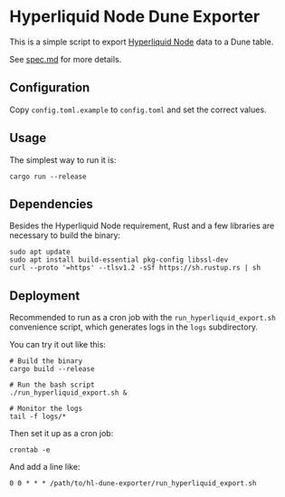 # Hyperliquid Node Dune Exporter

This is a simple script to export [Hyperliquid Node](https://github.com/hyperliquid-dex/node/) data to a Dune table.

See [spec.md](spec.md) for more details.

## Configuration

Copy `config.toml.example` to `config.toml` and set the correct values.

## Usage

The simplest way to run it is:

```
cargo run --release
```

## Dependencies

Besides the Hyperliquid Node requirement, Rust and a few libraries are necessary to build the binary:

```
sudo apt update
sudo apt install build-essential pkg-config libssl-dev
curl --proto '=https' --tlsv1.2 -sSf https://sh.rustup.rs | sh
```

## Deployment

Recommended to run as a cron job with the `run_hyperliquid_export.sh` convenience script, which generates logs in the `logs` subdirectory.

You can try it out like this:

```
# Build the binary
cargo build --release

# Run the bash script
./run_hyperliquid_export.sh &

# Monitor the logs
tail -f logs/*
```

Then set it up as a cron job:

```
crontab -e
```

And add a line like:

```
0 0 * * * /path/to/hl-dune-exporter/run_hyperliquid_export.sh
```
